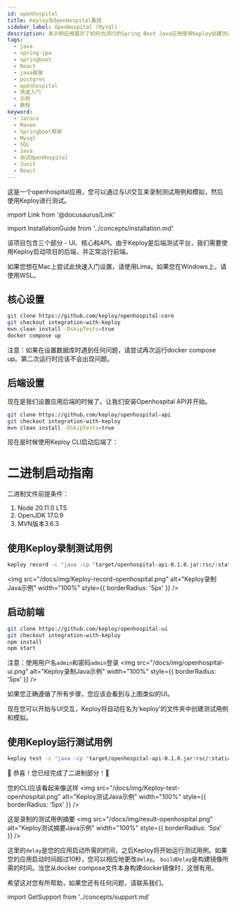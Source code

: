 ```yaml
---
id: openhospital
title: Keploy与OpenHospital集成
sidebar_label: OpenHospital (Mysql)
description: 本示例应用展示了如何为流行的Spring Boot Java应用使用Keploy创建测试用例和模拟。
tags:
  - java
  - spring-jpa
  - springboot
  - React
  - java框架
  - postgres
  - openhospital
  - 快速入门
  - 示例
  - 教程
keyword:
  - Jacoco
  - Maven
  - Springboot框架
  - Mysql
  - SQL
  - Java
  - 测试OpenHospital
  - Junit
  - React
---
```


这是一个openhospital应用，您可以通过与UI交互来录制测试用例和模拟，然后使用Keploy进行测试。

import Link from '@docusaurus/Link'

import InstallationGuide from '../concepts/installation.md'

<InstallationGuide/>

该项目包含三个部分 - UI、核心和API。由于Keploy是后端测试平台，我们需要使用Keploy启动项目的后端，并正常运行前端。

如果您想在Mac上尝试此快速入门设置，请使用Lima。如果您在Windows上，请使用WSL。

## 核心设置

```bash
git clone https://github.com/keploy/openhospital-core
git checkout integration-with-keploy
mvn clean install -DskipTests=true
docker compose up

```

注意：如果在设置数据库时遇到任何问题，请尝试再次运行docker compose up。第二次运行时应该不会出现问题。

## 后端设置

现在是我们设置应用后端的时候了。让我们安装Openhospital API并开始。

```bash
git clone https://github.com/keploy/openhospital-api
git checkout integration-with-keploy
mvn clean install -DskipTests=true
```

现在是时候使用Keploy CLI启动后端了：

# 二进制启动指南

二进制文件前提条件：

1. Node 20.11.0 LTS
2. OpenJDK 17.0.9
3. MVN版本3.6.3

## 使用Keploy录制测试用例

```bash
keploy record -c "java -cp "target/openhospital-api-0.1.0.jar:rsc/:static/" org.springframework.boot.loader.launch.JarLauncher"
```

<img src="/docs/img/Keploy-record-openhospital.png" alt="Keploy录制Java示例" width="100%" style={{ borderRadius: '5px' }} />

## 启动前端

```bash
git clone https://github.com/keploy/openhospital-ui
git checkout integration-with-keploy
npm install
npm start
```

注意：使用用户名`admin`和密码`admin`登录
<img src="/docs/img/openhospital-ui.png" alt="Keploy录制Java示例" width="100%" style={{ borderRadius: '5px' }} />

如果您正确遵循了所有步骤，您应该会看到与上图类似的UI。

现在您可以开始与UI交互，Keploy将自动在名为'keploy'的文件夹中创建测试用例和模拟。

## 使用Keploy运行测试用例

```bash
keploy test -c "java -cp "target/openhospital-api-0.1.0.jar:rsc/:static/" org.springframework.boot.loader.launch.JarLauncher" --delay 40

```

🎉 恭喜！您已经完成了二进制部分！🎉

您的CLI应该看起来像这样
<img src="/docs/img/Keploy-test-openhospital.png" alt="Keploy测试Java示例" width="100%" style={{ borderRadius: '5px' }} />

这是录制的测试用例摘要
<img src="/docs/img/result-openhospital.png" alt="Keploy测试摘要Java示例" width="100%" style={{ borderRadius: '5px' }} />

这里的`delay`是您的应用启动所需的时间，之后Keploy将开始运行测试用例。如果您的应用启动时间超过10秒，您可以相应地更改`delay`。
`buildDelay`是构建镜像所需的时间。当您从docker compose文件本身构建docker镜像时，这很有用。

希望这对您有所帮助，如果您还有任何问题，请联系我们。

import GetSupport from '../concepts/support.md'

<GetSupport/>